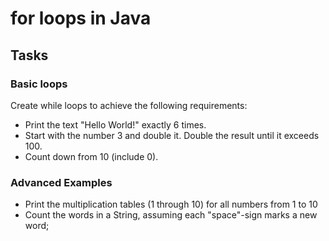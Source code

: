 # for loops in Java

## Tasks

### Basic loops
Create while loops to achieve the following requirements:

* Print the text "Hello World!" exactly 6 times.
* Start with the number 3 and double it. Double the result until it exceeds 100.
* Count down from 10 (include 0).

### Advanced Examples
* Print the multiplication tables (1 through 10) for all numbers from 1 to 10
* Count the words in a String, assuming each "space"-sign marks a new word;